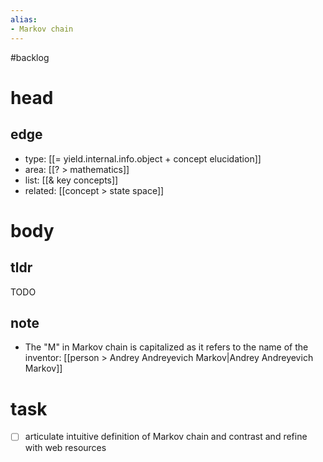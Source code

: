 ```yaml
---
alias:
- Markov chain
---
```

#backlog 

# head
## edge
- type: [[= yield.internal.info.object + concept elucidation]]
- area: [[? > mathematics]]
- list: [[& key concepts]]
- related: [[concept > state space]]

# body
## tldr
TODO

## note
- The "M" in Markov chain is capitalized as it refers to the name of the inventor: [[person > Andrey Andreyevich Markov|Andrey Andreyevich Markov]]

# task
- [ ] articulate intuitive definition of Markov chain and contrast and refine with web resources